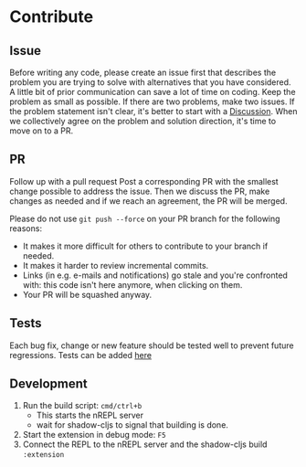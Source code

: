 # Contribute

## Issue

Before writing any code, please create an issue first that describes the problem
you are trying to solve with alternatives that you have considered. A little bit
of prior communication can save a lot of time on coding. Keep the problem as
small as possible. If there are two problems, make two issues. If the problem
statement isn't clear, it's better to start with a
[Discussion](https://github.com/BetterThanTomorrow/joyride/discussions). When we
collectively agree on the problem and solution direction, it's time to move on
to a PR.

## PR

Follow up with a pull request Post a corresponding PR with the smallest change
possible to address the issue. Then we discuss the PR, make changes as needed
and if we reach an agreement, the PR will be merged.

Please do not use `git push --force` on your PR branch for the following reasons:

- It makes it more difficult for others to contribute to your branch if needed.
- It makes it harder to review incremental commits.
- Links (in e.g. e-mails and notifications) go stale and you're confronted with: this code isn't here anymore, when clicking on them.
- Your PR will be squashed anyway.

## Tests

Each bug fix, change or new feature should be tested well to prevent future
regressions.  Tests can be added
[here](https://github.com/BetterThanTomorrow/joyride/tree/master/vscode-test-runner/workspace-1/.joyride/src/integration_test)

## Development

1. Run the build script: `cmd/ctrl+b`
   - This starts the nREPL server
   - wait for shadow-cljs to signal that building is done.
1. Start the extension in debug mode: `F5`
1. Connect the REPL to the nREPL server and the shadow-cljs build `:extension`
